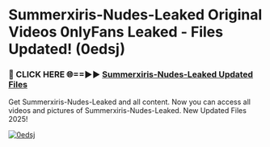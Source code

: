 # Summerxiris-Nudes-Leaked Original Videos 0nlyFans Leaked - Files Updated! (0edsj)

<h3>🔴 CLICK HERE 🌐==►► <a href="https://tinyurl.com/yc6ubb5a" rel="nofollow">Summerxiris-Nudes-Leaked Updated Files</a></h3>

Get Summerxiris-Nudes-Leaked and all content. Now you can access all videos and pictures of Summerxiris-Nudes-Leaked. New Updated Files 2025!

[![0edsj](https://i.imgur.com/7eu0CRL.gif)](https://tinyurl.com/yc6ubb5a)
